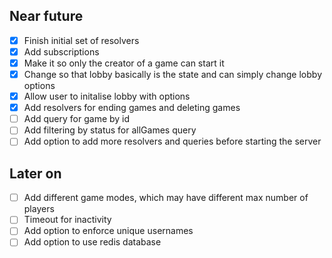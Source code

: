 ## Near future

- [x] Finish initial set of resolvers
- [x] Add subscriptions
- [x] Make it so only the creator of a game can start it
- [x] Change so that lobby basically is the state and can simply change lobby options
- [x] Allow user to initalise lobby with options
- [x] Add resolvers for ending games and deleting games
- [ ] Add query for game by id
- [ ] Add filtering by status for allGames query
- [ ] Add option to add more resolvers and queries before starting the server

## Later on

- [ ] Add different game modes, which may have different max number of players
- [ ] Timeout for inactivity
- [ ] Add option to enforce unique usernames
- [ ] Add option to use redis database